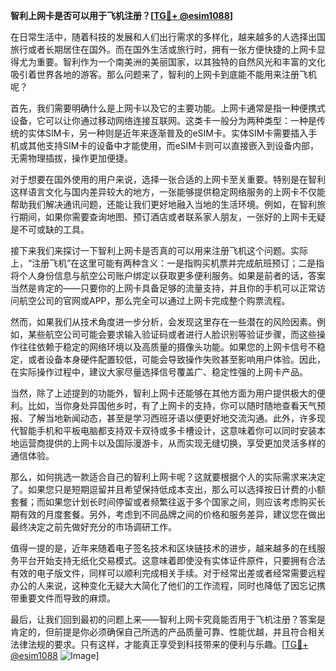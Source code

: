 **智利上网卡是否可以用于飞机注册？[[TG💪+ @esim1088](https://t.me/s/esim1088)]**

在日常生活中，随着科技的发展和人们出行需求的多样化，越来越多的人选择出国旅行或者长期居住在国外。而在国外生活或旅行时，拥有一张方便快捷的上网卡显得尤为重要。智利作为一个南美洲的美丽国家，以其独特的自然风光和丰富的文化吸引着世界各地的游客。那么问题来了，智利的上网卡到底能不能用来注册飞机呢？

首先，我们需要明确什么是上网卡以及它的主要功能。上网卡通常是指一种便携式设备，它可以让你通过移动网络连接互联网。这类卡一般分为两种类型：一种是传统的实体SIM卡，另一种则是近年来逐渐普及的eSIM卡。实体SIM卡需要插入手机或其他支持SIM卡的设备中才能使用，而eSIM卡则可以直接嵌入到设备内部，无需物理插拔，操作更加便捷。

对于想要在国外使用的用户来说，选择一张合适的上网卡至关重要。特别是在智利这样语言文化与国内差异较大的地方，一张能够提供稳定网络服务的上网卡不仅能帮助我们解决通讯问题，还能让我们更好地融入当地的生活环境。例如，在智利旅行期间，如果你需要查询地图、预订酒店或者联系家人朋友，一张好的上网卡无疑是不可或缺的工具。

接下来我们来探讨一下智利上网卡是否真的可以用来注册飞机这个问题。实际上，“注册飞机”在这里可能有两种含义：一是指购买机票并完成航班预订；二是指将个人身份信息与航空公司账户绑定以获取更多便利服务。如果是前者的话，答案当然是肯定的——只要你的上网卡具备足够的流量支持，并且你的手机可以正常访问航空公司的官网或APP，那么完全可以通过上网卡完成整个购票流程。

然而，如果我们从技术角度进一步分析，会发现这里存在一些潜在的风险因素。例如，某些航空公司可能会要求输入验证码或者进行人脸识别等验证步骤，而这些操作往往依赖于稳定的网络环境以及高质量的摄像头功能。如果您的上网卡信号不稳定，或者设备本身硬件配置较低，可能会导致操作失败甚至影响用户体验。因此，在实际操作过程中，建议大家尽量选择信号覆盖广、稳定性强的上网卡产品。

当然，除了上述提到的功能外，智利上网卡还能够在其他方面为用户提供极大的便利。比如，当你身处异国他乡时，有了上网卡的支持，你可以随时随地查看天气预报、了解当地新闻动态，甚至是学习西班牙语以便更好地交流沟通。此外，许多现代智能手机和平板电脑都支持双卡双待或多卡槽设计，这意味着你可以同时安装本地运营商提供的上网卡以及国际漫游卡，从而实现无缝切换，享受更加灵活多样的通信体验。

那么，如何挑选一款适合自己的智利上网卡呢？这就要根据个人的实际需求来决定了。如果您只是短期逗留并且希望保持低成本支出，那么可以选择按日计费的小额套餐；而如果您计划长时间停留或者频繁往返于多个国家之间，则应该考虑购买长期有效的月度套餐。另外，考虑到不同品牌之间的价格和服务差异，建议您在做出最终决定之前先做好充分的市场调研工作。

值得一提的是，近年来随着电子签名技术和区块链技术的进步，越来越多的在线服务平台开始支持无纸化交易模式。这意味着即使没有实体证件原件，只要拥有合法有效的电子版文件，同样可以顺利完成相关手续。对于经常出差或者经常需要远程办公的人来说，这种变化无疑大大简化了他们的工作流程，同时也降低了因忘记携带重要文件而导致的麻烦。

最后，让我们回到最初的问题上来——智利上网卡究竟能否用于飞机注册？答案是肯定的，但前提是你必须确保自己所选的产品质量可靠、性能优越，并且符合相关法律法规的要求。只有这样，才能真正享受到科技带来的便利与乐趣。[[TG💪+ @esim1088](https://t.me/s/esim1088) ![Image](https://i.postimg.cc/4NQfJmqS/Snipaste-2025-05-13-00-14-12.png)]